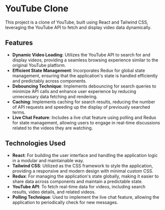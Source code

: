 # YouTube Clone

This project is a clone of YouTube, built using React and Tailwind CSS, leveraging the YouTube API to fetch and display video data dynamically.

## Features

- **Dynamic Video Loading**: Utilizes the YouTube API to search for and display videos, providing a seamless browsing experience similar to the original YouTube platform.
- **Efficient State Management**: Incorporates Redux for global state management, ensuring that the application's state is handled efficiently and predictably across components.
- **Debouncing Technique**: Implements debouncing for search queries to minimize API calls and enhance user experience by reducing unnecessary data fetching and rendering.
- **Caching**: Implements caching for search results, reducing the number of API requests and speeding up the display of previously searched terms.
- **Live Chat Feature**: Includes a live chat feature using polling and Redux for state management, allowing users to engage in real-time discussions related to the videos they are watching.

## Technologies Used

- **React**: For building the user interface and handling the application logic in a modular and maintainable way.
- **Tailwind CSS**: Utilized as the CSS framework to style the application, providing a responsive and modern design with minimal custom CSS.
- **Redux**: For managing the application's state globally, making it easier to share data across components and maintain a predictable state.
- **YouTube API**: To fetch real-time data for videos, including search results, video details, and related videos.
- **Polling Technique**: Used to implement the live chat feature, allowing the application to periodically check for new messages.
